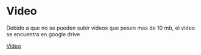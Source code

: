 # Video

Debido a que no se pueden subir videos que pesen mas de 10 mb, el video se encuentra en google drive

[Video](https://drive.google.com/file/d/1ukxJbqFRD2OZRiBmPNwlnE-kN5GTcEta/view?usp=sharing)
